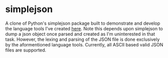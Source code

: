 # simplejson
A clone of Python's simplejson package built to demonstrate and develop the language tools I've created [here](https://github.com/NuriAmari/Language-Tools). Note this depends upon simplejson to dump a json object once parsed and created as I'm uninterested in that task. However, the lexing and parsing of the JSON file is done exclusively by the aformentioned language tools. Currently, all ASCII based valid JSON files are supported.
